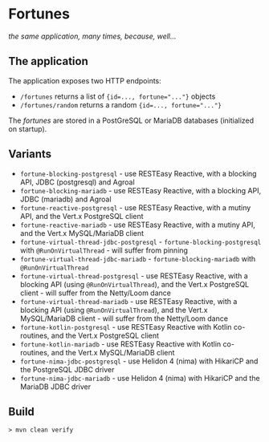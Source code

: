 # Fortunes

_the same application, many times, because, well..._

## The application

The application exposes two HTTP endpoints:

- `/fortunes` returns a list of `{id=..., fortune="..."}` objects
- `/fortunes/random` returns a random `{id=..., fortune="..."}`

The _fortunes_ are stored in a PostGreSQL or MariaDB databases (initialized on startup).

## Variants

* `fortune-blocking-postgresql` - use RESTEasy Reactive, with a blocking API, JDBC (postgresql) and Agroal
* `fortune-blocking-mariadb` - use RESTEasy Reactive, with a blocking API, JDBC (mariadb) and Agroal
* `fortune-reactive-postgresql` - use RESTEasy Reactive, with a mutiny API, and the Vert.x PostgreSQL client
* `fortune-reactive-mariadb` - use RESTEasy Reactive, with a mutiny API, and the Vert.x MySQL/MariaDB client
* `fortune-virtual-thread-jdbc-postgresql` - `fortune-blocking-postgresql` with `@RunOnVirtualThread` - will suffer from pinning
* `fortune-virtual-thread-jdbc-mariadb` - `fortune-blocking-mariadb` with `@RunOnVirtualThread`
* `fortune-virtual-thread-postgresql` - use RESTEasy Reactive, with a blocking API (using `@RunOnVirtualThread`), and the
  Vert.x PostgreSQL client - will suffer from the Netty/Loom dance
* `fortune-virtual-thread-mariadb` - use RESTEasy Reactive, with a blocking API (using `@RunOnVirtualThread`), and the
  Vert.x MySQL/MariaDB client - will suffer from the Netty/Loom dance
* `fortune-kotlin-postgresql` - use RESTEasy Reactive with Kotlin co-routines, and the Vert.x PostgreSQL client
* `fortune-kotlin-mariadb` - use RESTEasy Reactive with Kotlin co-routines, and the Vert.x MySQL/MariaDB client
* `fortune-nima-jdbc-postgresql` - use Helidon 4 (nima) with HikariCP and the PostgreSQL JDBC driver
* `fortune-nima-jdbc-mariadb` - use Helidon 4 (nima) with HikariCP and the MariaDB JDBC driver

## Build

```shell
> mvn clean verify
```

